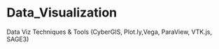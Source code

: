 # Data_Visualization
Data Viz Techniques &amp; Tools  (CyberGIS, Plot.ly,Vega, ParaView, VTK.js, SAGE3)
